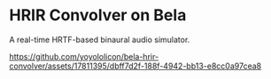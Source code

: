 # HRIR Convolver on Bela

A real-time HRTF-based binaural audio simulator.

https://github.com/yoyololicon/bela-hrir-convolver/assets/17811395/dbff7d2f-188f-4942-bb13-e8cc0a97cea8

